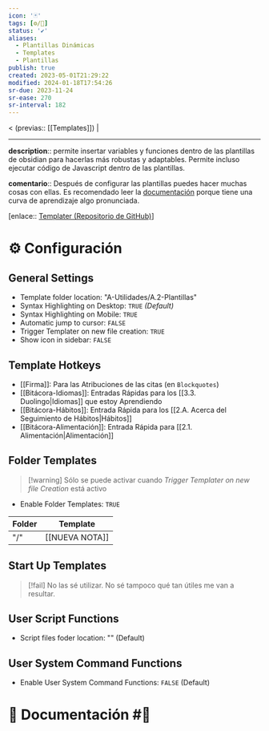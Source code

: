 ```yaml
---
icon: '🃏'
tags: [⚙️/🔌]
status: '✔️'
aliases:
  - Plantillas Dinámicas
  - Templates
  - Plantillas
publish: true
created: 2023-05-01T21:29:22
modified: 2024-01-18T17:54:26
sr-due: 2023-11-24
sr-ease: 270
sr-interval: 182
---
```


< (previas:: [[Templates]]) |

---

**description**:: permite insertar variables y funciones dentro de las plantillas de obsidian para hacerlas más robustas y adaptables. Permite incluso ejecutar código de Javascript dentro de las plantillas.

**comentario**:: Después de configurar las plantillas puedes hacer muchas cosas con ellas. Es recomendado leer la [documentación](https://silentvoid13.github.io/Templater/) porque tiene una curva de aprendizaje algo pronunciada.

[enlace:: [Templater (Repositorio de GitHub)](https://github.com/SilentVoid13/Templater)]

# ⚙️ Configuración

## General Settings

- Template folder location: "A-Utilidades/A.2-Plantillas"
- Syntax Highlighting on Desktop: `TRUE` *(Default)*
- Syntax Highlighting on Mobile: `TRUE`
- Automatic jump to cursor: `FALSE`
- Trigger Templater on new file creation: `TRUE`
- Show icon in sidebar: `FALSE`

## Template Hotkeys

- [[Firma]]: Para las Atribuciones de las citas (en `Blockquotes`)
- [[Bitácora-Idiomas]]: Entradas Rápidas para los [[3.3. Duolingo|Idiomas]] que estoy Aprendiendo
- [[Bitácora-Hábitos]]: Entrada Rápida para los [[2.A. Acerca del Seguimiento de Hábitos|Hábitos]]
- [[Bitácora-Alimentación]]: Entrada Rápida para [[2.1. Alimentación|Alimentación]]

## Folder Templates

> [!warning] Sólo se puede activar cuando *Trigger Templater on new file Creation* está activo

- Enable Folder Templates: `TRUE`

| Folder | Template       |
| ------ | -------------- |
| "/"    | [[NUEVA NOTA]] |

## Start Up Templates

> [!fail] No las sé utilizar. No sé tampoco qué tan útiles me van a resultar.

## User Script Functions

- Script files foder location: "" (Default)

## User System Command Functions

- Enable User System Command Functions: `FALSE` (Default)

# 📃 Documentación #🔔
